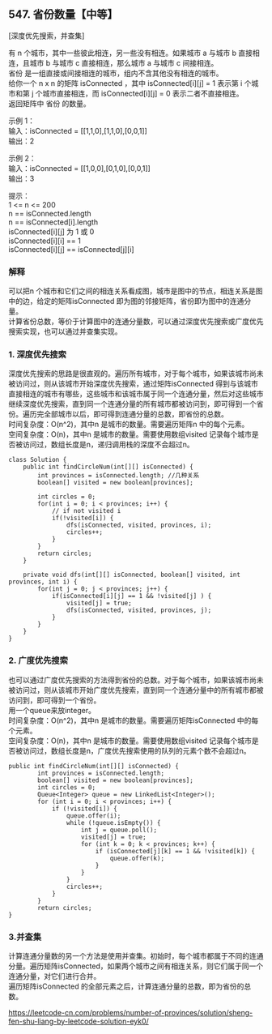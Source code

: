 ## 547. 省份数量【中等】       
[深度优先搜索，并查集]        

有 n 个城市，其中一些彼此相连，另一些没有相连。如果城市 a 与城市 b 直接相连，且城市 b 与城市 c 直接相连，那么城市 a 与城市 c 间接相连。     
省份 是一组直接或间接相连的城市，组内不含其他没有相连的城市。      
给你一个 n x n 的矩阵 isConnected ，其中 isConnected[i][j] = 1 表示第 i 个城市和第 j 个城市直接相连，而 isConnected[i][j] = 0 表示二者不直接相连。       
返回矩阵中 省份 的数量。      

示例 1：     
输入：isConnected = [[1,1,0],[1,1,0],[0,0,1]]     
输出：2      

示例 2：    
输入：isConnected = [[1,0,0],[0,1,0],[0,0,1]]   
输出：3     

提示：      
1 <= n <= 200    
n == isConnected.length    
n == isConnected[i].length    
isConnected[i][j] 为 1 或 0    
isConnected[i][i] == 1    
isConnected[i][j] == isConnected[j][i]     

### 解释     
可以把n 个城市和它们之间的相连关系看成图，城市是图中的节点，相连关系是图中的边，给定的矩阵isConnected 即为图的邻接矩阵，省份即为图中的连通分量。         
计算省份总数，等价于计算图中的连通分量数，可以通过深度优先搜索或广度优先搜索实现，也可以通过并查集实现。       

### 1. 深度优先搜索    
深度优先搜索的思路是很直观的。遍历所有城市，对于每个城市，如果该城市尚未被访问过，则从该城市开始深度优先搜索，通过矩阵isConnected 得到与该城市直接相连的城市有哪些，这些城市和该城市属于同一个连通分量，然后对这些城市继续深度优先搜索，直到同一个连通分量的所有城市都被访问到，即可得到一个省份。遍历完全部城市以后，即可得到连通分量的总数，即省份的总数。      
时间复杂度：O(n^2)，其中n 是城市的数量。需要遍历矩阵n 中的每个元素。            
空间复杂度：O(n)，其中n 是城市的数量。需要使用数组visited 记录每个城市是否被访问过，数组长度是n，递归调用栈的深度不会超过n。       
```
class Solution {
    public int findCircleNum(int[][] isConnected) {
        int provinces = isConnected.length; //几种关系
        boolean[] visited = new boolean[provinces];

        int circles = 0;
        for(int i = 0; i < provinces; i++) {
            // if not visited i
            if(!visited[i]) {
                dfs(isConnected, visited, provinces, i);
                circles++;
            }
        }
        return circles;
    }

    private void dfs(int[][] isConnected, boolean[] visited, int provinces, int i) {
        for(int j = 0; j < provinces; j++) {
            if(isConnected[i][j] == 1 && !visited[j] ) {
                visited[j] = true;
                dfs(isConnected, visited, provinces, j);
            }
        }
    }
}
```

### 2. 广度优先搜索
也可以通过广度优先搜索的方法得到省份的总数。对于每个城市，如果该城市尚未被访问过，则从该城市开始广度优先搜索，直到同一个连通分量中的所有城市都被访问到，即可得到一个省份。      
用一个queue来放integer。     
时间复杂度：O(n^2)，其中n 是城市的数量。需要遍历矩阵isConnected 中的每个元素。      
空间复杂度：O(n)，其中n 是城市的数量。需要使用数组visited 记录每个城市是否被访问过，数组长度是n，广度优先搜索使用的队列的元素个数不会超过n。      
```
public int findCircleNum(int[][] isConnected) {
        int provinces = isConnected.length;
        boolean[] visited = new boolean[provinces];
        int circles = 0;
        Queue<Integer> queue = new LinkedList<Integer>();
        for (int i = 0; i < provinces; i++) {
            if (!visited[i]) {
                queue.offer(i);
                while (!queue.isEmpty()) {
                    int j = queue.poll();
                    visited[j] = true;
                    for (int k = 0; k < provinces; k++) {
                        if (isConnected[j][k] == 1 && !visited[k]) {
                            queue.offer(k);
                        }
                    }
                }
                circles++;
            }
        }
        return circles;
}
```

### 3.并查集    
计算连通分量数的另一个方法是使用并查集。初始时，每个城市都属于不同的连通分量。遍历矩阵isConnected，如果两个城市之间有相连关系，则它们属于同一个连通分量，对它们进行合并。   
遍历矩阵isConnected 的全部元素之后，计算连通分量的总数，即为省份的总数。     

https://leetcode-cn.com/problems/number-of-provinces/solution/sheng-fen-shu-liang-by-leetcode-solution-eyk0/     































